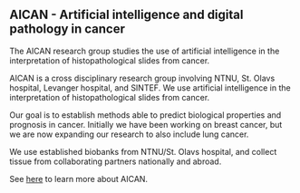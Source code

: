 ## AICAN - Artificial intelligence and digital pathology in cancer 

The AICAN research group studies the use of artificial intelligence in the interpre​​​​​​​tation of histopathological slides from cancer.

AICAN is a cross disciplinary research group involving NTNU, St. Olavs hospital, Levanger hospital, and SINTEF. We use artificial intelligence in the interpretation of histopathological slides from cancer.

Our goal is to establish methods able to predict biological properties and prognosis in cancer. Initially we have been working on breast cancer, but we are now expanding our research to also include lung cancer.

We use established biobanks from NTNU/St. Olavs hospital, and collect tissue from collaborating partners nationally and abroad.

See [here](https://www.ntnu.edu/ikom/aican#/view/about) to learn more about AICAN.
